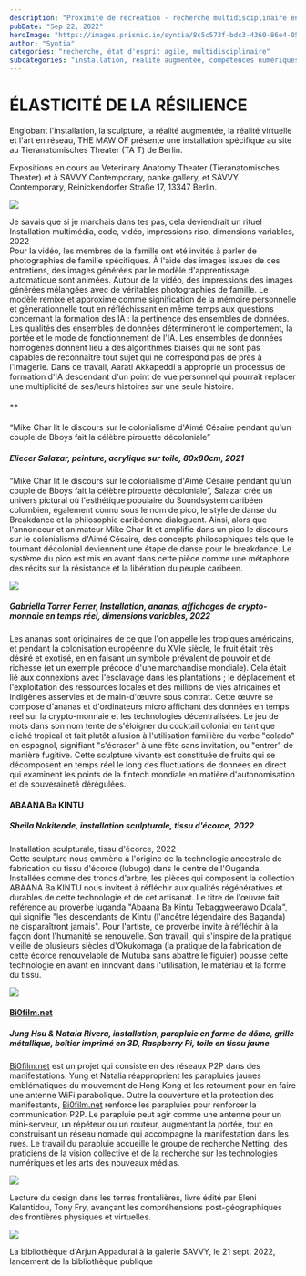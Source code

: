 ```yaml
---
description: "Proximité de recréation - recherche multidisciplinaire en science des matériaux"
pubDate: "Sep 22, 2022"
heroImage: "https://images.prismic.io/syntia/8c5c573f-bdc3-4360-86e4-05bb65db0c8b_img_20220918_165943.jpg?auto=compress,format"
author: "Syntia"
categories: "recherche, état d'esprit agile, multidisciplinaire"
subcategories: "installation, réalité augmentée, compétences numériques"
---
```


# **ÉLASTICITÉ DE LA RÉSILIENCE**

Englobant l'installation, la sculpture, la réalité augmentée, la réalité virtuelle et l'art en réseau, THE MAW OF présente une installation spécifique au site au Tieranatomisches Theater (TA T) de Berlin.

Expositions en cours au Veterinary Anatomy Theater (Tieranatomisches Theater) et à SAVVY Contemporary, panke.gallery, et SAVVY Contemporary, Reinickendorfer Straße 17, 13347 Berlin.

![](https://images.prismic.io/syntia/1e46e7b5-9113-4e18-a0ae-ca0d58640809_img_20220918_151941.jpg?auto=compress,format)

Je savais que si je marchais dans tes pas, cela deviendrait un rituel  
Installation multimédia, code, vidéo, impressions riso, dimensions variables, 2022  
Pour la vidéo, les membres de la famille ont été invités à parler de photographies de famille spécifiques. À l'aide des images issues de ces entretiens, des images générées par le modèle d'apprentissage automatique sont animées. Autour de la vidéo, des impressions des images générées mélangées avec de véritables photographies de famille. Le modèle remixe et approxime comme signification de la mémoire personnelle et générationnelle tout en réfléchissant en même temps aux questions concernant la formation des IA : la pertinence des ensembles de données. Les qualités des ensembles de données détermineront le comportement, la portée et le mode de fonctionnement de l'IA. Les ensembles de données homogènes donnent lieu à des algorithmes biaisés qui ne sont pas capables de reconnaître tout sujet qui ne correspond pas de près à l'imagerie. Dans ce travail, Aarati Akkapeddi a approprié un processus de formation d'IA descendant d'un point de vue personnel qui pourrait replacer une multiplicité de ses/leurs histoires sur une seule histoire.

#### \*\*

“Mike Char lit le discours sur le colonialisme d'Aimé Césaire pendant qu'un couple de Bboys fait la célèbre pirouette décoloniale”

##### **Eliecer Salazar, peinture, acrylique sur toile, 80x80cm, 2021**

“Mike Char lit le discours sur le colonialisme d'Aimé Césaire pendant qu'un couple de Bboys fait la célèbre pirouette décoloniale”, Salazar crée un univers pictural où l'esthétique populaire du Soundsystem caribéen colombien, également connu sous le nom de pico, le style de danse du Breakdance et la philosophie caribéenne dialoguent. Ainsi, alors que l'annonceur et animateur Mike Char lit et amplifie dans un pico le discours sur le colonialisme d'Aimé Césaire, des concepts philosophiques tels que le tournant décolonial deviennent une étape de danse pour le breakdance. Le système du pico est mis en avant dans cette pièce comme une métaphore des récits sur la résistance et la libération du peuple caribéen.

![](https://images.prismic.io/syntia/39812e69-2b7b-405b-9183-1f77286aa602_img_20220918_153642.jpg?auto=compress,format)

##### **Gabriella Torrer Ferrer, Installation, ananas, affichages de crypto-monnaie en temps réel, dimensions variables, 2022**

Les ananas sont originaires de ce que l'on appelle les tropiques américains, et pendant la colonisation européenne du XVIe siècle, le fruit était très désiré et exotisé, en en faisant un symbole prévalent de pouvoir et de richesse (et un exemple précoce d'une marchandise mondiale). Cela était lié aux connexions avec l'esclavage dans les plantations ; le déplacement et l'exploitation des ressources locales et des millions de vies africaines et indigènes asservies et de main-d'œuvre sous contrat. Cette œuvre se compose d'ananas et d'ordinateurs micro affichant des données en temps réel sur la crypto-monnaie et les technologies décentralisées. Le jeu de mots dans son nom tente de s'éloigner du cocktail colonial en tant que cliché tropical et fait plutôt allusion à l'utilisation familière du verbe "colado" en espagnol, signifiant "s'écraser" à une fête sans invitation, ou "entrer" de manière fugitive. Cette sculpture vivante est constituée de fruits qui se décomposent en temps réel le long des fluctuations de données en direct qui examinent les points de la fintech mondiale en matière d'autonomisation et de souveraineté dérégulées.

#### **ABAANA Ba KINTU**

##### **Sheila Nakitende, installation sculpturale, tissu d'écorce, 2022**

Installation sculpturale, tissu d'écorce, 2022  
Cette sculpture nous emmène à l'origine de la technologie ancestrale de fabrication du tissu d'écorce (lubugo) dans le centre de l'Ouganda. Installées comme des troncs d'arbre, les pièces qui composent la collection ABAANA Ba KINTU nous invitent à réfléchir aux qualités régénératives et durables de cette technologie et de cet artisanat. Le titre de l'œuvre fait référence au proverbe luganda "Abaana Ba Kintu Tebaggweerawo Ddala", qui signifie "les descendants de Kintu (l'ancêtre légendaire des Baganda) ne disparaîtront jamais". Pour l'artiste, ce proverbe invite à réfléchir à la façon dont l'humanité se renouvelle. Son travail, qui s'inspire de la pratique vieille de plusieurs siècles d'Okukomaga (la pratique de la fabrication de cette écorce renouvelable de Mutuba sans abattre le figuier) pousse cette technologie en avant en innovant dans l'utilisation, le matériau et la forme du tissu.

![](https://images.prismic.io/syntia/d2b7db5d-9050-4900-aedd-b4dfe36059b6_img_20220918_144340.jpg?auto=compress,format)

#### [Bi0film.net](//Bi0film.net)

##### **Jung Hsu & Nataia Rivera, installation, parapluie en forme de dôme, grille métallique, boîtier imprimé en 3D, Raspberry Pi, toile en tissu jaune**

[Bi0film.net](//Bi0film.net) est un projet qui consiste en des réseaux P2P dans des manifestations. Yung et Natalia réapproprient les parapluies jaunes emblématiques du mouvement de Hong Kong et les retournent pour en faire une antenne WiFi parabolique. Outre la couverture et la protection des manifestants, [Bi0film.net](//Bi0film.net) renforce les parapluies pour renforcer la communication P2P. Le parapluie peut agir comme une antenne pour un mini-serveur, un répéteur ou un routeur, augmentant la portée, tout en construisant un réseau nomade qui accompagne la manifestation dans les rues. Le travail du parapluie accueille le groupe de recherche Netting, des praticiens de la vision collective et de la recherche sur les technologies numériques et les arts des nouveaux médias.

![](https://images.prismic.io/syntia/10caebcd-4313-45b0-816b-e020e7b60b35_img_20220922_081920.jpg?auto=compress,format)

Lecture du design dans les terres frontalières, livre édité par Eleni Kalantidou, Tony Fry, avançant les compréhensions post-géographiques des frontières physiques et virtuelles.

![](https://images.prismic.io/syntia/d171c4cd-40d5-414d-b759-6ba9c7fb4f6c_img_20220922_084029.jpg?auto=compress,format)

La bibliothèque d'Arjun Appadurai à la galerie SAVVY, le 21 sept. 2022, lancement de la bibliothèque publique
